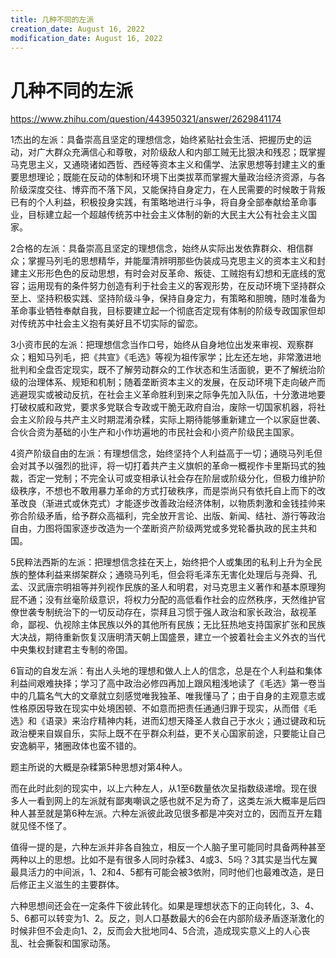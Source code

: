 ```yaml
---
title: 几种不同的左派
creation_date: August 16, 2022
modification_date: August 16, 2022
---
```



# 几种不同的左派

https://www.zhihu.com/question/443950321/answer/2629841174

1杰出的左派：具备崇高且坚定的理想信念，始终紧贴社会生活、把握历史的运动，对广大群众充满信心和尊敬，对阶级敌人和内部工贼无比狠决和残忍；既掌握马克思主义，又通晓诸如西哲、西经等资本主义和儒学、法家思想等封建主义的重要思想理论；既能在反动的体制和环境下出类拔萃而掌握大量政治经济资源，与各阶级深度交往、博弈而不落下风，又能保持自身定力，在人民需要的时候敢于背叛已有的个人利益，积极投身实践，有策略地进行斗争，将自身全部奉献给革命事业，目标建立起一个超越传统苏中社会主义体制的新的大民主大公有社会主义国家。

2合格的左派：具备崇高且坚定的理想信念，始终从实际出发依靠群众、相信群众；掌握马列毛的思想精华，并能厘清辨明那些伪装成马克思主义的资本主义和封建主义形形色色的反动思想，有时会对反革命、叛徒、工贼抱有幻想和无底线的宽容；运用现有的条件努力创造有利于社会主义的客观形势，在反动环境下坚持群众至上、坚持积极实践、坚持阶级斗争，保持自身定力，有策略和胆魄，随时准备为革命事业牺牲奉献自我，目标要建立起一个彻底否定现有体制的阶级专政国家但却对传统苏中社会主义抱有美好且不切实际的留恋。

3小资市民的左派：把理想信念当作口号，始终从自身地位出发来审视、观察群众；粗知马列毛，把《共宣》《毛选》等视为祖传家学；比左还左地，非常激进地批判和全盘否定现实，既不了解劳动群众的工作状态和生活面貌，更不了解统治阶级的治理体系、规矩和机制；随着垄断资本主义的发展，在反动环境下走向破产而逃避现实或被动反抗，在社会主义革命胜利到来之际争先加入队伍，十分激进地要打破权威和政党，要求多党联合专政或干脆无政府自治，废除一切国家机器，将社会主义阶段与共产主义时期混淆杂糅，实际上期待能够重新建立一个以家庭世袭、合伙合资为基础的小生产和小作坊遍地的市民社会和小资产阶级民主国家。

4资产阶级自由的左派：有理想信念，始终坚持个人利益高于一切；通晓马列毛但会对其予以强烈的批评，将一切打着共产主义旗帜的革命一概视作卡里斯玛式的独裁，否定一党制；不完全认可或变相承认社会存在阶层或阶级分化，但极力维护阶级秩序，不想也不敢用暴力革命的方式打破秩序，而是崇尚只有依托自上而下的改革改良（渐进式或休克式）才能逐步改善政治经济体制，以物质刺激和金钱挂帅来弥合阶级矛盾，给予群众高福利，完全放开言论、出版、新闻、结社、游行等政治自由，力图将国家逐步改造为一个垄断资产阶级两党或多党轮番执政的民主共和国。

5民粹法西斯的左派：把理想信念挂在天上，始终把个人或集团的私利上升为全民族的整体利益来绑架群众；通晓马列毛，但会将毛泽东无害化处理后与尧舜、孔孟、汉武唐宗明祖等并列视作民族的圣人和明君，对马克思主义著作和基本原理狗屁不通；没有丝毫阶级意识，将权力分配的高低看作社会的应然秩序，天然维护官僚世袭专制统治下的一切反动存在，崇拜且习惯于强人政治和家长政治，敌视革命，鄙视、仇视除主体民族以外的其他所有民族；无比狂热地支持国家扩张和民族大决战，期待重新恢复汉唐明清天朝上国盛景，建立一个披着社会主义外衣的当代中央集权封建君主专制的帝国。

6盲动的自发左派：有出人头地的理想和做人上人的信念，总是在个人利益和集体利益间艰难抉择；学习了高中政治必修四再加上跟风粗浅地读了《毛选》第一卷当中的几篇名气大的文章就立刻感觉唯我独革、唯我懂马了；由于自身的主观意志或性格原因导致在现实中处境困顿、不如意而把责任通通归罪于现实，从而借《毛选》和《语录》来治疗精神内耗，进而幻想天降圣人救自己于水火；通过键政和玩政治梗来自娱自乐，实际上既不在乎群众利益，更不关心国家前途，只要能让自己安逸躺平，猪圈政体也蛮不错的。

题主所说的大概是杂糅第5种思想对第4种人。

而在此时此刻的现实中，以上六种左人，从1至6数量依次呈指数级递增。现在很多人一看到网上的左派就有鄙夷嘲讽之感也就不足为奇了，这类左派大概率是后四种人甚至就是第6种左派。六种左派彼此政见很多都是冲突对立的，因而互开左籍就见怪不怪了。

值得一提的是，六种左派并非各自独立，相反一个人脑子里可能同时具备两种甚至两种以上的思想。比如不是有很多人同时杂糅3、4或3、5吗？3其实是当代左翼最具活力的中间派，1、2和4、5都有可能会被3依附，同时他们也最难改造，是日后修正主义滋生的主要群体。

六种思想间还会在一定条件下彼此转化。如果是理想状态下的正向转化，3、4、5、6都可以转变为1、2。反之，则人口基数最大的6会在内部阶级矛盾逐渐激化的时候非但不会走向1、2，反而会大批地同4、5合流，造成现实意义上的人心丧乱、社会撕裂和国家动荡。

